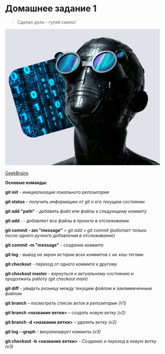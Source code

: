 # Домашнее задание 1
> Сделал дело - гуляй смело!

![Разработчик](Снимок.jpg)

[GeekBrains](https://gb.ru)

**Основые команды:**

**git init** *- инициализация локального репозитория*

**git status** *- получить информацию от git о его текущем состоянии*

**git add "path"** *- добавить файл или файлы к следующему коммиту*

**git add .** *- добавляет все файлы в проекте в отслеживание*

**git commit - am "message"** *= git add + git commit (работает только после одного ручного добавления в отслеживание)*

**git commit -m "message"** *- создание коммита*

**git log** *- вывод на экран истории всех коммитов с их хеш-тегами*

**git checkout** *- переход от одного коммита к другому*

**git checkout master** *- вернуться к актуальному состоянию и продолжить работу (git checkout main)*

**git diff** *- увидеть разницу между текущим файлом и закоммиченным файлом*

**git branch** *– посмотреть список веток в репозитории (V1)*

**git branch <название ветки>** *– создать новую ветку (v2)*

**git branch -d <название ветки>** *– удалить ветку (v2)*

**git log --graph** *- визуализирует коммиты (v3)*

**git checkout -b <название ветки>** *- Создание и переход в новую ветку (v3)*
